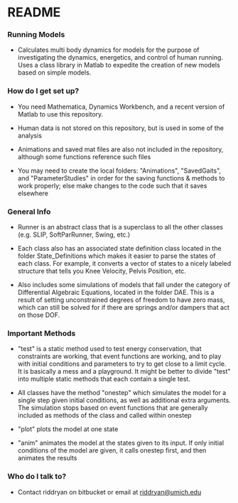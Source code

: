 # README #

### Running Models ###

* Calculates multi body dynamics for models for the purpose of investigating the dynamics, energetics, and control of human running.  Uses a class library in Matlab to expedite the creation of new models based on simple models.

### How do I get set up? ###

* You need Mathematica, Dynamics Workbench, and a recent version of Matlab to use this repository.

* Human data is not stored on this repository, but is used in some of the analysis

* Animations and saved mat files are also not included in the repository, although some functions reference such files

* You may need to create the local folders: "Animations", "SavedGaits", and "ParameterStudies" in order for the saving functions & methods to work properly; else make changes to the code such that it saves elsewhere

### General Info ###
* Runner is an abstract class that is a superclass to all the other classes (e.g. SLIP, SoftParRunner, Swing, etc.)

* Each class also has an associated state definition class located in the folder State_Definitions which makes it easier to parse the states of each class.  For example, it converts a vector of states to a nicely labeled structure that tells you Knee Velocity, Pelvis Position, etc.

* Also includes some simulations of models that fall under the category of Differential Algebraic Equations, located in the folder DAE.  This is a result of setting unconstrained degrees of freedom to have zero mass, which can still be solved for if there are springs and/or dampers that act on those DOF.

### Important Methods  ###

* "test" is a static method used to test energy conservation, that constraints are working, that event functions are working, and to play with initial conditions and parameters to try to get close to a limit cycle.  It is basically a mess and a playground.  It might be better to divide "test" into multiple static methods that each contain a single test.

* All classes have the method "onestep" which simulates the model for a single step given initial conditions, as well as additional extra arguments.  The simulation stops based on event functions that are generally included as methods of the class and called within onestep

* "plot" plots the model at one state

* "anim" animates the model at the states given to its input.  If only initial conditions of the model are given, it calls onestep first, and then animates the results

### Who do I talk to? ###

* Contact riddryan on bitbucket or email at riddryan@umich.edu